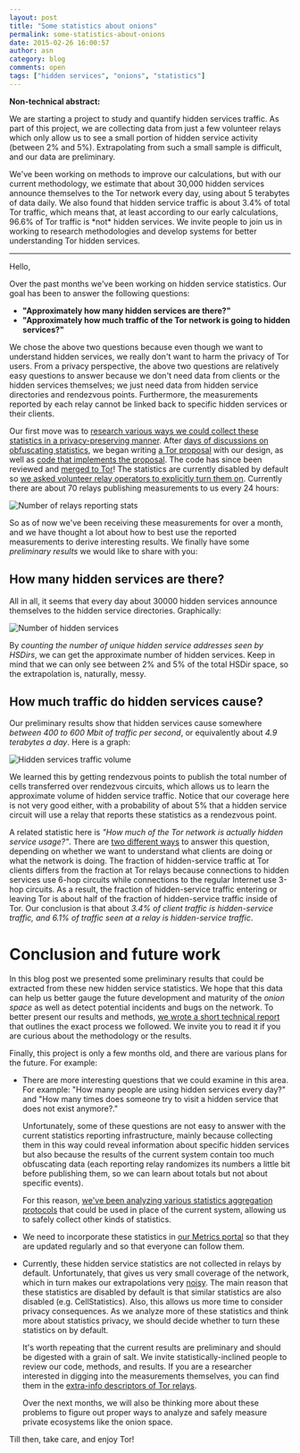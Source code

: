 ```yaml
---
layout: post
title: "Some statistics about onions"
permalink: some-statistics-about-onions
date: 2015-02-26 16:00:57
author: asn
category: blog
comments: open
tags: ["hidden services", "onions", "statistics"]
---
```


**Non-technical abstract:**

  
 We are starting a project to study and quantify hidden services traffic. As part of this project, we are collecting data from just a few volunteer relays which only allow us to see a small portion of hidden service activity (between 2% and 5%). Extrapolating from such a small sample is difficult, and our data are preliminary.

We've been working on methods to improve our calculations, but with our current methodology, we estimate that about 30,000 hidden services announce themselves to the Tor network every day, using about 5 terabytes of data daily. We also found that hidden service traffic is about 3.4% of total Tor traffic, which means that, at least according to our early calculations, 96.6% of Tor traffic is \*not\* hidden services. We invite people to join us in working to research methodologies and develop systems for better understanding Tor hidden services.  

* * * * *

  

Hello,

Over the past months we've been working on hidden service statistics. Our goal has been to answer the following questions:

-   **"Approximately how many hidden services are there?"**
-   **"Approximately how much traffic of the Tor network is going to hidden services?"**

  

We chose the above two questions because even though we want to understand hidden services, we really don't want to harm the privacy of Tor users. From a privacy perspective, the above two questions are relatively easy questions to answer because we don't need data from clients or the hidden services themselves; we just need data from hidden service directories and rendezvous points. Furthermore, the measurements reported by each relay cannot be linked back to specific hidden services or their clients.

Our first move was to [research various ways we could collect these statistics in a privacy-preserving manner](https://lists.torproject.org/pipermail/tor-dev/2014-November/007816.html). After [days of discussions on obfuscating statistics](https://lists.torproject.org/pipermail/tor-dev/2014-December/007911.html), we began writing [a Tor proposal](https://gitweb.torproject.org//torspec.git/tree/proposals/238-hs-relay-stats.txt) with our design, as well as [code that implements the proposal](https://bugs.torproject.org/13192). The code has since been reviewed and [merged to Tor](https://blog.torproject.org/blog/tor-0262-alpha-released)! The statistics are currently disabled by default so [we asked volunteer relay operators to explicitly turn them on](https://lists.torproject.org/pipermail/tor-relays/2014-December/005953.html). Currently there are about 70 relays publishing measurements to us every 24 hours:  
   
  
 ![Number of relays reporting stats](https://people.torproject.org/~asn/hsstsblgpst/num-reported-stats.png)  
   
  
 So as of now we've been receiving these measurements for over a month, and we have thought a lot about how to best use the reported measurements to derive interesting results. We finally have some *preliminary results* we would like to share with you:

How many hidden services are there?
-----------------------------------

All in all, it seems that every day about 30000 hidden services announce themselves to the hidden service directories. Graphically:  
   
  
 ![Number of hidden services](https://people.torproject.org/~asn/hsstsblgpst/extrapolated-onions.png)  
   
  
 By *counting the number of unique hidden service addresses seen by HSDirs*, we can get the approximate number of hidden services. Keep in mind that we can only see between 2% and 5% of the total HSDir space, so the extrapolation is, naturally, messy.

How much traffic do hidden services cause?
------------------------------------------

Our preliminary results show that hidden services cause somewhere *between 400 to 600 Mbit of traffic per second*, or equivalently about *4.9 terabytes a day*. Here is a graph:  
   
  
 ![Hidden services traffic volume](https://people.torproject.org/~asn/hsstsblgpst/extrapolated-cells.png)  
   
  
 We learned this by getting rendezvous points to publish the total number of cells transferred over rendezvous circuits, which allows us to learn the approximate volume of hidden service traffic. Notice that our coverage here is not very good either, with a probability of about 5% that a hidden service circuit will use a relay that reports these statistics as a rendezvous point.

A related statistic here is *"How much of the Tor network is actually hidden service usage?"*. There are [two different ways](https://lists.torproject.org/pipermail/tor-dev/2015-February/008249.html) to answer this question, depending on whether we want to understand what clients are doing or what the network is doing. The fraction of hidden-service traffic at Tor clients differs from the fraction at Tor relays because connections to hidden services use 6-hop circuits while connections to the regular Internet use 3-hop circuits. As a result, the fraction of hidden-service traffic entering or leaving Tor is about half of the fraction of hidden-service traffic inside of Tor. Our conclusion is that about *3.4% of client traffic is hidden-service traffic, and 6.1% of traffic seen at a relay is hidden-service traffic*.

Conclusion and future work
==========================

In this blog post we presented some preliminary results that could be extracted from these new hidden service statistics. We hope that this data can help us better gauge the future development and maturity of the *onion space* as well as detect potential incidents and bugs on the network. To better present our results and methods, [we wrote a short technical report](https://research.torproject.org/techreports/extrapolating-hidserv-stats-2015-01-31.pdf) that outlines the exact process we followed. We invite you to read it if you are curious about the methodology or the results.

Finally, this project is only a few months old, and there are various plans for the future. For example:

-   There are more interesting questions that we could examine in this area. For example: "How many people are using hidden services every day?" and "How many times does someone try to visit a hidden service that does not exist anymore?."

    Unfortunately, some of these questions are not easy to answer with the current statistics reporting infrastructure, mainly because collecting them in this way could reveal information about specific hidden services but also because the results of the current system contain too much obfuscating data (each reporting relay randomizes its numbers a little bit before publishing them, so we can learn about totals but not about specific events).

    For this reason, [we've been analyzing various statistics aggregation protocols](https://lists.torproject.org/pipermail/tor-dev/2015-January/008086.html) that could be used in place of the current system, allowing us to safely collect other kinds of statistics.

-   We need to incorporate these statistics in [our Metrics portal](https://metrics.torproject.org/) so that they are updated regularly and so that everyone can follow them.
-   Currently, these hidden service statistics are not collected in relays by default. Unfortunately, that gives us very small coverage of the network, which in turn makes our extrapolations very [noisy](https://en.wikipedia.org/wiki/Noise_%28signal_processing%29). The main reason that these statistics are disabled by default is that similar statistics are also disabled (e.g. CellStatistics). Also, this allows us more time to consider privacy consequences. As we analyze more of these statistics and think more about statistics privacy, we should decide whether to turn these statistics on by default.

    It's worth repeating that the current results are preliminary and should be digested with a grain of salt. We invite statistically-inclined people to review our code, methods, and results. If you are a researcher interested in digging into the measurements themselves, you can find them in the [extra-info descriptors of Tor relays](https://collector.torproject.org/archive/relay-descriptors/extra-infos/).

    Over the next months, we will also be thinking more about these problems to figure out proper ways to analyze and safely measure private ecosystems like the onion space.

  

Till then, take care, and enjoy Tor!
